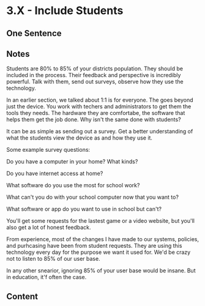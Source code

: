 # 3.X - Include Students 

## One Sentence 

## Notes
Students are 80% to 85% of your districts population. They should be included in the process. Their feedback and perspective is incredibly powerful. Talk with them, send out surveys, observe how they use the technology. 

In an earlier section, we talked about 1:1 is for everyone. The goes beyond just the device. You work with techers and administrators to get them the tools they needs. The hardware they are comfortabe, the software that helps them get the job done. Why isn't the same done with students?

It can be as simple as sending out a survey. Get a better understanding of what the students view the device as and how they use it. 

Some example survey questions:

Do you have a computer in your home? What kinds?

Do you have internet access at home?

What software do you use the most for school work?

What can't you do with your school computer now that you want to?

What software or app do you want to use in school but can't?

You'll get some requests for the lastest game or a video website, but you'll also get a lot of honest feedback. 

From experience, most of the changes I have made to our systems, policies, and purhcasing have been from student requests. They are using this technology every day for the purpose we want it used for. We'd be crazy not to listen to 85% of our user base. 

In any other snearior, ignoring 85% of your user base would be insane. But in education, it'f often the case. 

## Content